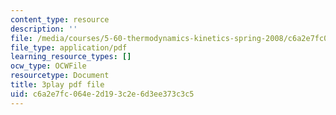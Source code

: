 ```yaml
---
content_type: resource
description: ''
file: /media/courses/5-60-thermodynamics-kinetics-spring-2008/c6a2e7fc064e2d193c2e6d3ee373c3c5_PmJoExiSPo.pdf
file_type: application/pdf
learning_resource_types: []
ocw_type: OCWFile
resourcetype: Document
title: 3play pdf file
uid: c6a2e7fc-064e-2d19-3c2e-6d3ee373c3c5
---
```

